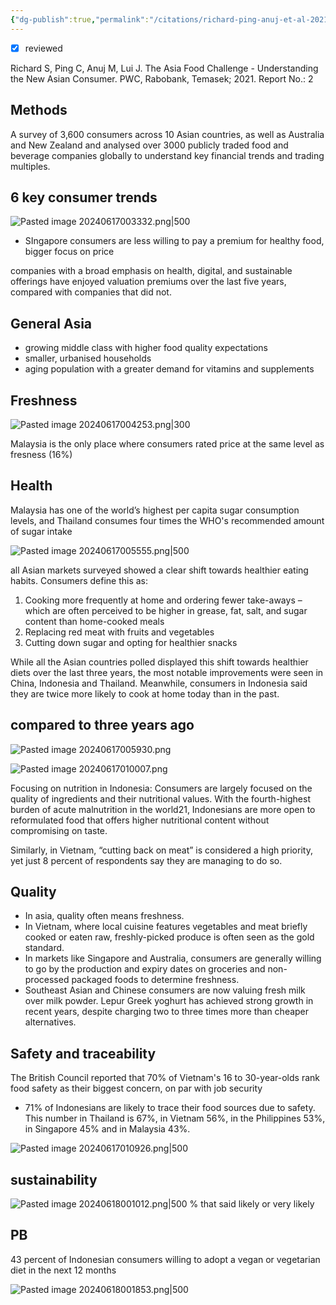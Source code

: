 ```yaml
---
{"dg-publish":true,"permalink":"/citations/richard-ping-anuj-et-al-2021/","tags":["#citation","#alternative_proteins","#asia","#consumer_attitudes","#good_growth_social_listening","#SE_asia"],"created":"2025-10-23T17:42:46.898+01:00","updated":"2025-10-23T18:06:08.961+01:00"}
---
```


- [x] reviewed

Richard S, Ping C, Anuj M, Lui J. The Asia Food Challenge - Understanding the New Asian Consumer. PWC, Rabobank, Temasek; 2021. Report No.: 2
## Methods
A survey of 3,600 consumers across 10 Asian countries, as well as Australia and New Zealand and analysed over 3000 publicly traded food and beverage companies globally to understand key financial trends and trading multiples.

## 6 key consumer trends
![Pasted image 20240617003332.png|500](/img/user/Pasted%20image%2020240617003332.png)

- SIngapore consumers are less willing to pay a premium for healthy food, bigger focus on price

companies with a broad emphasis on health, digital, and sustainable offerings have enjoyed valuation premiums over the last five years, compared with companies that did not.

## General Asia
- growing middle class with higher food quality expectations
- smaller, urbanised households
- aging population with a greater demand for vitamins and supplements

## Freshness
![Pasted image 20240617004253.png|300](/img/user/Pasted%20image%2020240617004253.png)

Malaysia is the only place where consumers rated price at the same level as fresness (16%)

## Health
Malaysia has one of the world’s highest per capita sugar consumption levels, and Thailand consumes four times the WHO's recommended amount of sugar intake

![Pasted image 20240617005555.png|500](/img/user/Pasted%20image%2020240617005555.png)

all Asian markets surveyed showed a clear shift towards healthier eating habits. Consumers define this as:
1. Cooking more frequently at home and ordering fewer take-aways – which are often perceived to be higher in grease, fat, salt, and sugar content than home-cooked meals
2. Replacing red meat with fruits and vegetables
3. Cutting down sugar and opting for healthier snacks

While all the Asian countries polled displayed this shift towards healthier diets over the last three years, the most notable improvements were seen in China, Indonesia and Thailand. Meanwhile, consumers in Indonesia said they are twice more likely to cook at home today than in the past.

## compared to three years ago

![Pasted image 20240617005930.png](/img/user/Pasted%20image%2020240617005930.png)

![Pasted image 20240617010007.png](/img/user/Pasted%20image%2020240617010007.png)

Focusing on nutrition in Indonesia: Consumers are largely focused on the quality of ingredients and their nutritional
values. With the fourth-highest burden of acute malnutrition in the world21, Indonesians are more open to reformulated food that offers higher nutritional content without compromising on taste.

Similarly, in Vietnam, “cutting back on meat” is considered a high priority, yet just 8 percent of respondents say they are managing to do so.
## Quality
- In asia, quality often means freshness. 
- In Vietnam, where local cuisine features vegetables and meat briefly cooked or eaten raw, freshly-picked produce is often seen as the gold standard.
- In markets like Singapore and Australia, consumers are generally willing to go by the production and expiry dates on groceries and non-processed packaged foods to determine freshness.
- Southeast Asian and Chinese consumers are now valuing fresh milk over milk powder. Lepur Greek yoghurt has achieved strong growth in recent years, despite charging two to three times more than cheaper alternatives.

## Safety and traceability
The British Council reported that 70% of Vietnam's 16 to 30-year-olds rank food safety as their biggest concern, on par with job security
- 71% of Indonesians are likely to trace their food sources due to safety. This number in Thailand is 67%, in Vietnam 56%, in the Philippines 53%, in Singapore 45% and in Malaysia 43%.


![Pasted image 20240617010926.png|500](/img/user/Pasted%20image%2020240617010926.png)
## sustainability
![Pasted image 20240618001012.png|500](/img/user/Pasted%20image%2020240618001012.png)
% that said likely or very likely

## PB
43 percent of Indonesian consumers willing to adopt a vegan or vegetarian diet in the next 12 months

![Pasted image 20240618001853.png|500](/img/user/Pasted%20image%2020240618001853.png)



